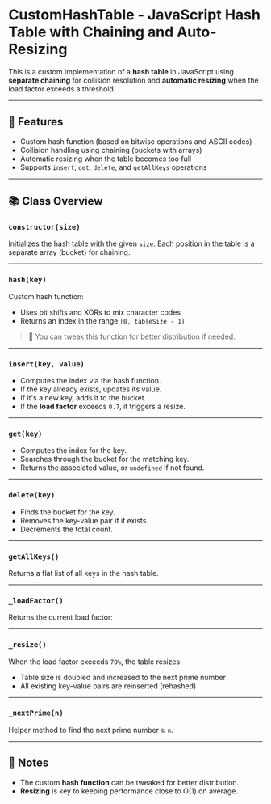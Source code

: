 # CustomHashTable - JavaScript Hash Table with Chaining and Auto-Resizing

This is a custom implementation of a **hash table** in JavaScript using **separate chaining** for collision resolution and **automatic resizing** when the load factor exceeds a threshold.

---

## 🔧 Features

- Custom hash function (based on bitwise operations and ASCII codes)
- Collision handling using chaining (buckets with arrays)
- Automatic resizing when the table becomes too full
- Supports `insert`, `get`, `delete`, and `getAllKeys` operations

---

## 📚 Class Overview

### `constructor(size)`

Initializes the hash table with the given `size`. Each position in the table is a separate array (bucket) for chaining.

---

### `hash(key)`

Custom hash function:

* Uses bit shifts and XORs to mix character codes
* Returns an index in the range `[0, tableSize - 1]`

> 📝 You can tweak this function for better distribution if needed.

---

### `insert(key, value)`

* Computes the index via the hash function.
* If the key already exists, updates its value.
* If it's a new key, adds it to the bucket.
* If the **load factor** exceeds `0.7`, it triggers a resize.

---

### `get(key)`

* Computes the index for the key.
* Searches through the bucket for the matching key.
* Returns the associated value, or `undefined` if not found.

---

### `delete(key)`

* Finds the bucket for the key.
* Removes the key-value pair if it exists.
* Decrements the total count.

---

### `getAllKeys()`

Returns a flat list of all keys in the hash table.

---

### `_loadFactor()`

Returns the current load factor:

---

### `_resize()`

When the load factor exceeds `70%`, the table resizes:

* Table size is doubled and increased to the next prime number
* All existing key-value pairs are reinserted (rehashed)

---

### `_nextPrime(n)`

Helper method to find the next prime number ≥ `n`.

---

## 📌 Notes

* The custom **hash function** can be tweaked for better distribution.
* **Resizing** is key to keeping performance close to O(1) on average.
